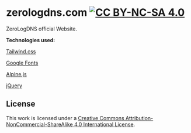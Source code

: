 # zerologdns.com [![CC BY-NC-SA 4.0][cc-by-nc-sa-shield]][cc-by-nc-sa]

ZeroLogDNS official Website. 

**Technologies used:**

[Tailwind.css](https://tailwindcss.com/)

[Google Fonts](https://fonts.google.com/)

[Alpine.js](https://alpinejs.dev/)

[jQuery](https://jquery.com/)

## License

This work is licensed under a
[Creative Commons Attribution-NonCommercial-ShareAlike 4.0 International License][cc-by-nc-sa].


[cc-by-nc-sa]: http://creativecommons.org/licenses/by-nc-sa/4.0/
[cc-by-nc-sa-shield]: https://img.shields.io/badge/License-CC%20BY--NC--SA%204.0-lightgrey.svg
